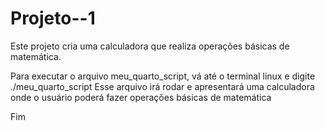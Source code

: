 # Projeto--1
Este projeto cria uma calculadora que realiza operações básicas de matemática.

Para executar o arquivo meu_quarto_script, vá até o terminal linux e digite ./meu_quarto_script
Esse arquivo irá rodar e apresentará uma calculadora onde o usuário poderá fazer operações básicas de matemática

Fim
